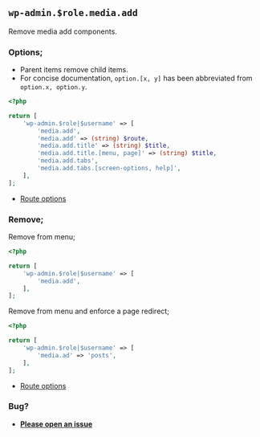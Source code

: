 ## `wp-admin.$role.media.add`

Remove media add components.

### Options;

* Parent items remove child items. 
* For concise documentation, `option.[x, y]` has been abbreviated from `option.x, option.y`.

```php
<?php

return [
    'wp-admin.$role|$username' => [
        'media.add',
        'media.add' => (string) $route,
        'media.add.title' => (string) $title,
        'media.add.title.[menu, page]' => (string) $title,
        'media.add.tabs',
        'media.add.tabs.[screen-options, help]',
    ],
];
```

* [Route options](../route-options.md)

### Remove;

Remove from menu;

```php
<?php

return [
    'wp-admin.$role|$username' => [
        'media.add',
    ],
];
```

Remove from menu and enforce a page redirect;

```php
<?php

return [
    'wp-admin.$role|$username' => [
        'media.ad' => 'posts',
    ],
];
```

* [Route options](../route-options.md)

### Bug?

* **[Please open an issue](https://github.com/soberwp/intervention/issues/new?title=[wp-admin.media.add]&labels=bug&assignees=darrenjacoby)**
